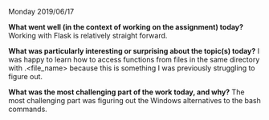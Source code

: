 Monday 2019/06/17

**What went well (in the context of working on the assignment) today?**
Working with Flask is relatively straight forward. 

**What was particularly interesting or surprising about the topic(s) today?**
I was happy to learn how to access functions from files in the same directory with 
.<file_name> because this is something I was previously struggling to figure out.

**What was the most challenging part of the work today, and why?**
The most challenging part was figuring out the Windows alternatives to the
bash commands. 